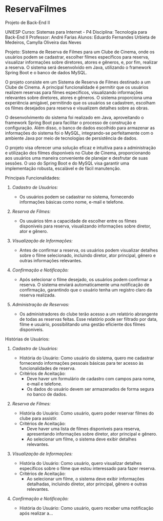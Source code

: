 # ReservaFilmes
Projeto de Back-End II

UNIESP Curso: Sistemas para Internet - P4 Disciplina: Tecnologia para Back-End II Professor: André Farias Alunos: Eduardo Fernandes Urbieta de Medeiros, Camylla Oliveira das Neves

Projeto:
Sistema de Reserva de Filmes para um Clube de Cinema, onde os usuários podem se cadastrar, escolher filmes específicos para reserva, visualizar informações sobre diretores, atores e gêneros, e, por fim, realizar a reserva. O sistema será desenvolvido em Java, utilizando o framework Spring Boot e o banco de dados MySQL.

O projeto consiste em um Sistema de Reserva de Filmes destinado a um Clube de Cinema. A principal funcionalidade é permitir que os usuários realizem reservas para filmes específicos, visualizando informações relevantes sobre diretores, atores e gêneros. O sistema proporciona uma experiência amigável, permitindo que os usuários se cadastrem, escolham os filmes desejados para reserva e visualizem detalhes sobre as obras.

O desenvolvimento do sistema foi realizado em Java, aproveitando o framework Spring Boot para facilitar o processo de construção e configuração. Além disso, o banco de dados escolhido para armazenar as informações do sistema foi o MySQL, integrando-se perfeitamente com o ambiente Java por meio de tecnologias de persistência de dados.

O projeto visa oferecer uma solução eficaz e intuitiva para a administração e utilização dos filmes disponíveis no Clube de Cinema, proporcionando aos usuários uma maneira conveniente de planejar e desfrutar de suas sessões. O uso do Spring Boot e do MySQL visa garantir uma implementação robusta, escalável e de fácil manutenção.

Principais Funcionalidades:
1. *Cadastro de Usuários:*
   - Os usuários podem se cadastrar no sistema, fornecendo informações básicas como nome, e-mail e telefone.

2. *Reserva de Filmes:*
   - Os usuários têm a capacidade de escolher entre os filmes disponíveis para reserva, visualizando informações sobre diretor, ator e gênero.

3. *Visualização de Informações:*
   - Antes de confirmar a reserva, os usuários podem visualizar detalhes sobre o filme selecionado, incluindo diretor, ator principal, gênero e outras informações relevantes.

4. *Confirmação e Notificação:*
   - Após selecionar o filme desejado, os usuários podem confirmar a reserva. O sistema enviará automaticamente uma notificação de confirmação, garantindo que o usuário tenha um registro claro da reserva realizada.

5. *Administração de Reservas:*
   - Os administradores do clube terão acesso a um relatório abrangente de todas as reservas feitas. Esse relatório pode ser filtrado por data, filme e usuário, possibilitando uma gestão eficiente dos filmes disponíveis.

Histórias de Usuários:
1. *Cadastro de Usuários:*
   - História do Usuário: Como usuário do sistema, quero me cadastrar fornecendo informações pessoais básicas para ter acesso às funcionalidades de reserva.
   - Critérios de Aceitação:
     - Deve haver um formulário de cadastro com campos para nome, e-mail e telefone.
     - Os dados do usuário devem ser armazenados de forma segura no banco de dados.

2. *Reserva de Filmes:*
   - História do Usuário: Como usuário, quero poder reservar filmes do clube para assistir.
   - Critérios de Aceitação:
     - Deve haver uma lista de filmes disponíveis para reserva, apresentando informações sobre diretor, ator principal e gênero.
     - Ao selecionar um filme, o sistema deve exibir detalhes relevantes.

3. *Visualização de Informações:*
   - História do Usuário: Como usuário, quero visualizar detalhes específicos sobre o filme que estou interessado para fazer reserva.
   - Critérios de Aceitação:
     - Ao selecionar um filme, o sistema deve exibir informações detalhadas, incluindo diretor, ator principal, gênero e outras relevantes.

4. *Confirmação e Notificação:*
   - História do Usuário: Como usuário, quero receber uma notificação após realizar a…
